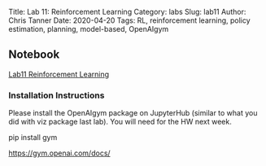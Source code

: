 Title: Lab 11: Reinforcement Learning
Category: labs
Slug: lab11
Author: Chris Tanner
Date: 2020-04-20
Tags: RL, reinforcement learning, policy estimation, planning, model-based, OpenAIgym


## Notebook
[Lab11 Reinforcement Learning]({filename}notebook/cs109b_lab11.ipynb)

### Installation Instructions
Please install the OpenAIgym package on JupyterHub (similar to what you did with viz package last lab). You will need for the HW next week.

pip install gym

https://gym.openai.com/docs/

